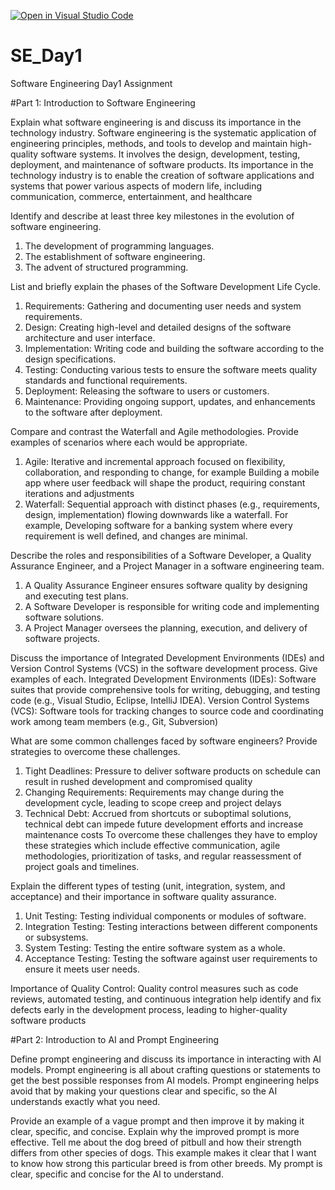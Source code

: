 [![Open in Visual Studio Code](https://classroom.github.com/assets/open-in-vscode-2e0aaae1b6195c2367325f4f02e2d04e9abb55f0b24a779b69b11b9e10269abc.svg)](https://classroom.github.com/online_ide?assignment_repo_id=15568224&assignment_repo_type=AssignmentRepo)
# SE_Day1
Software Engineering Day1 Assignment

#Part 1: Introduction to Software Engineering

Explain what software engineering is and discuss its importance in the technology industry.
Software engineering is the systematic application of engineering principles, methods, and tools to develop and maintain high-quality software systems. It involves the design, development, testing, deployment, and maintenance of software products. Its importance in the technology industry is to enable the creation of software applications and systems that power various aspects of modern life, including communication, commerce, entertainment, and healthcare

Identify and describe at least three key milestones in the evolution of software engineering.
 1. The development of programming languages.
 2. The establishment of software engineering.
 3. The advent of structured programming.
 
List and briefly explain the phases of the Software Development Life Cycle.
1. Requirements: Gathering and documenting user needs and system requirements.
2. Design: Creating high-level and detailed designs of the software architecture and user interface.
3. Implementation: Writing code and building the software according to the design specifications.
4.  Testing: Conducting various tests to ensure the software meets quality standards and functional requirements.
5. Deployment: Releasing the software to users or customers.
6. Maintenance: Providing ongoing support, updates, and enhancements to the software after deployment.

Compare and contrast the Waterfall and Agile methodologies. Provide examples of scenarios where each would be appropriate.
1. Agile: Iterative and incremental approach focused on flexibility, collaboration, and responding to change, for example Building a mobile app where user feedback will shape the product, requiring constant iterations and adjustments
2. Waterfall: Sequential approach with distinct phases (e.g., requirements, design, implementation) flowing downwards like a waterfall. For example, Developing software for a banking system where every requirement is well defined, and changes are minimal.
    
Describe the roles and responsibilities of a Software Developer, a Quality Assurance Engineer, and a Project Manager in a software engineering team.
1. A Quality Assurance Engineer ensures software quality by designing and executing test plans.
2. A Software Developer is responsible for writing code and implementing software solutions.
3. A Project Manager oversees the planning, execution, and delivery of software projects.

Discuss the importance of Integrated Development Environments (IDEs) and Version Control Systems (VCS) in the software development process. Give examples of each.
Integrated Development Environments (IDEs): Software suites that provide comprehensive tools for writing, debugging, and testing code (e.g., Visual Studio, Eclipse, IntelliJ IDEA).
Version Control Systems (VCS): Software tools for tracking changes to source code and coordinating work among team members (e.g., Git, Subversion)

What are some common challenges faced by software engineers? Provide strategies to overcome these challenges.
1. Tight Deadlines: Pressure to deliver software products on schedule can result in rushed development and compromised quality
2. Changing Requirements: Requirements may change during the development cycle, leading to scope creep and project delays
3. Technical Debt: Accrued from shortcuts or suboptimal solutions, technical debt can impede future development efforts and increase maintenance costs
To overcome these challenges they have to employ these strategies which include effective communication, agile methodologies, prioritization of tasks, and regular reassessment of project goals and timelines.

Explain the different types of testing (unit, integration, system, and acceptance) and their importance in software quality assurance.
1. Unit Testing: Testing individual components or modules of software.
2. Integration Testing: Testing interactions between different components or subsystems.
3. System Testing: Testing the entire software system as a whole.
4. Acceptance Testing: Testing the software against user requirements to ensure it meets user needs.

Importance of Quality Control: Quality control measures such as code reviews, automated testing, and continuous integration help identify and fix defects early in the development process, leading to higher-quality software products

#Part 2: Introduction to AI and Prompt Engineering


Define prompt engineering and discuss its importance in interacting with AI models.
Prompt engineering is all about crafting questions or statements to get the best possible responses from AI models. Prompt engineering helps avoid that by making your questions clear and specific, so the AI understands exactly what you need.

Provide an example of a vague prompt and then improve it by making it clear, specific, and concise. Explain why the improved prompt is more effective.
Tell me about the dog breed of pitbull and how their strength differs from other species of dogs. This example makes it clear that I want to know how strong this particular breed is from other breeds. My prompt is clear, specific and concise for the AI to understand.
